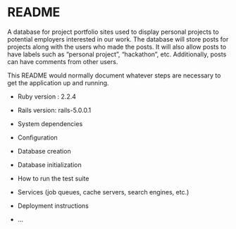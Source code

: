 # README
A database for project portfolio sites used to display personal projects to potential employers interested in our work. The database will store posts for projects along with the users who made the posts. It will also allow posts to have labels such as “personal project”, “hackathon”, etc. Additionally, posts can have comments from other users.


This README would normally document whatever steps are necessary to get the application up and running.

* Ruby version : 2.2.4
* Rails version:  rails-5.0.0.1

* System dependencies

* Configuration

* Database creation

* Database initialization

* How to run the test suite

* Services (job queues, cache servers, search engines, etc.)

* Deployment instructions

* ...
